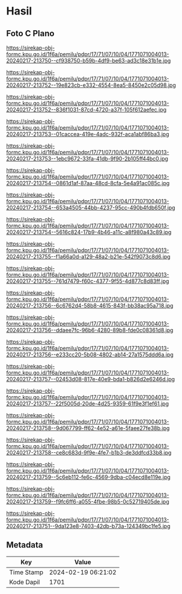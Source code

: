 # Hasil

## Foto C Plano

https://sirekap-obj-formc.kpu.go.id/1f6a/pemilu/pdpr/17/71/07/10/04/1771071004013-20240217-213750--cf938750-b59b-4df9-be63-ad3c18e31b1e.jpg

https://sirekap-obj-formc.kpu.go.id/1f6a/pemilu/pdpr/17/71/07/10/04/1771071004013-20240217-213752--19e823cb-e332-4554-8ea5-8450e2c05d98.jpg

https://sirekap-obj-formc.kpu.go.id/1f6a/pemilu/pdpr/17/71/07/10/04/1771071004013-20240217-213752--836f1031-87cd-4720-a37f-105f612aefec.jpg

https://sirekap-obj-formc.kpu.go.id/1f6a/pemilu/pdpr/17/71/07/10/04/1771071004013-20240217-213753--01caccea-419e-4adc-932f-aca1abf86ba3.jpg

https://sirekap-obj-formc.kpu.go.id/1f6a/pemilu/pdpr/17/71/07/10/04/1771071004013-20240217-213753--1ebc9672-33fa-41db-9f90-2b105ff44bc0.jpg

https://sirekap-obj-formc.kpu.go.id/1f6a/pemilu/pdpr/17/71/07/10/04/1771071004013-20240217-213754--0861d1af-87aa-48cd-8cfa-5e4a91ac085c.jpg

https://sirekap-obj-formc.kpu.go.id/1f6a/pemilu/pdpr/17/71/07/10/04/1771071004013-20240217-213754--653a4505-44bb-4237-95cc-490b4fdb650f.jpg

https://sirekap-obj-formc.kpu.go.id/1f6a/pemilu/pdpr/17/71/07/10/04/1771071004013-20240217-213754--5616c824-17b9-4b46-a11c-a8f980a43c89.jpg

https://sirekap-obj-formc.kpu.go.id/1f6a/pemilu/pdpr/17/71/07/10/04/1771071004013-20240217-213755--f1a66a0d-a129-48a2-b21e-542f9073c8d6.jpg

https://sirekap-obj-formc.kpu.go.id/1f6a/pemilu/pdpr/17/71/07/10/04/1771071004013-20240217-213755--761d7479-f60c-4377-9f55-4d877c8d83ff.jpg

https://sirekap-obj-formc.kpu.go.id/1f6a/pemilu/pdpr/17/71/07/10/04/1771071004013-20240217-213756--6c6762d4-58b8-4615-843f-bb38ac95a718.jpg

https://sirekap-obj-formc.kpu.go.id/1f6a/pemilu/pdpr/17/71/07/10/04/1771071004013-20240217-213756--ddaee7fc-96b6-4280-89b8-fde0c08361d8.jpg

https://sirekap-obj-formc.kpu.go.id/1f6a/pemilu/pdpr/17/71/07/10/04/1771071004013-20240217-213756--e233cc20-5b08-4802-ab14-27a1575ddd6a.jpg

https://sirekap-obj-formc.kpu.go.id/1f6a/pemilu/pdpr/17/71/07/10/04/1771071004013-20240217-213757--02453d08-817e-40e9-bda1-b826d2e6246d.jpg

https://sirekap-obj-formc.kpu.go.id/1f6a/pemilu/pdpr/17/71/07/10/04/1771071004013-20240217-213757--22f5005d-20de-4d25-9359-61f9e3f1ef61.jpg

https://sirekap-obj-formc.kpu.go.id/1f6a/pemilu/pdpr/17/71/07/10/04/1771071004013-20240217-213758--9d067799-ff62-4e52-a61e-5faee27fe38b.jpg

https://sirekap-obj-formc.kpu.go.id/1f6a/pemilu/pdpr/17/71/07/10/04/1771071004013-20240217-213758--ce8c683d-9f9e-4fe7-b1b3-de3ddfcd33b8.jpg

https://sirekap-obj-formc.kpu.go.id/1f6a/pemilu/pdpr/17/71/07/10/04/1771071004013-20240217-213759--5c6eb112-fe6c-4569-9dba-c04ecd8e119e.jpg

https://sirekap-obj-formc.kpu.go.id/1f6a/pemilu/pdpr/17/71/07/10/04/1771071004013-20240217-213759--f9fc6ff6-a055-4fbe-98b5-0c52719405de.jpg

https://sirekap-obj-formc.kpu.go.id/1f6a/pemilu/pdpr/17/71/07/10/04/1771071004013-20240217-213751--9da123e8-7403-42db-b73a-124349bc1fe5.jpg


## Metadata

| Key        | Value               |
| ---------- | ------------------- |
| Time Stamp | 2024-02-19 06:21:02 |
| Kode Dapil | 1701                |



